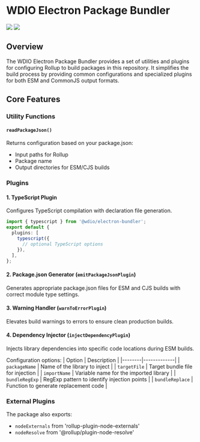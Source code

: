 # WDIO Electron Package Bundler

<a href="https://www.npmjs.com/package/@wdio/electron-bundler" alt="NPM Version">
  <img src="https://img.shields.io/npm/v/@wdio/electron-bundler" /></a>
<a href="https://www.npmjs.com/package/@wdio/electron-bundler" alt="NPM Downloads">
  <img src="https://img.shields.io/npm/dw/@wdio/electron-bundler" /></a>

<br />

## Overview

The WDIO Electron Package Bundler provides a set of utilities and plugins for configuring Rollup to build packages in this repository. It simplifies the build process by providing common configurations and specialized plugins for both ESM and CommonJS output formats.

## Core Features

### Utility Functions

#### `readPackageJson()`

Returns configuration based on your package.json:

- Input paths for Rollup
- Package name
- Output directories for ESM/CJS builds

### Plugins

#### 1. TypeScript Plugin

Configures TypeScript compilation with declaration file generation.

```ts
import { typescript } from '@wdio/electron-bundler';
export default {
  plugins: [
    typescript({
      // optional TypeScript options
    }),
  ],
};
```

#### 2. Package.json Generator (`emitPackageJsonPlugin`)

Generates appropriate package.json files for ESM and CJS builds with correct module type settings.

#### 3. Warning Handler (`warnToErrorPlugin`)

Elevates build warnings to errors to ensure clean production builds.

#### 4. Dependency Injector (`injectDependencyPlugin`)

Injects library dependencies into specific code locations during ESM builds.

Configuration options:
| Option | Description |
|--------|-------------|
| `packageName` | Name of the library to inject |
| `targetFile` | Target bundle file for injection |
| `importName` | Variable name for the imported library |
| `bundleRegExp` | RegExp pattern to identify injection points |
| `bundleReplace` | Function to generate replacement code |

### External Plugins

The package also exports:

- `nodeExternals` from 'rollup-plugin-node-externals'
- `nodeResolve` from '@rollup/plugin-node-resolve'
